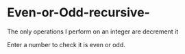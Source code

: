 # Even-or-Odd-recursive-
The only operations I  perform on an integer are decrement it

Enter a number to check it is even or odd.
